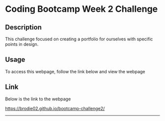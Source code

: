 # Coding Bootcamp Week 2 Challenge

## Description

This challenge focused on creating a portfolio for ourselves with specific points in design. 

## Usage

To access this webpage, follow the link below and view the webpage


## Link

Below is the link to the webpage

https://brodie02.github.io/bootcamp-challenge2/
      
---
